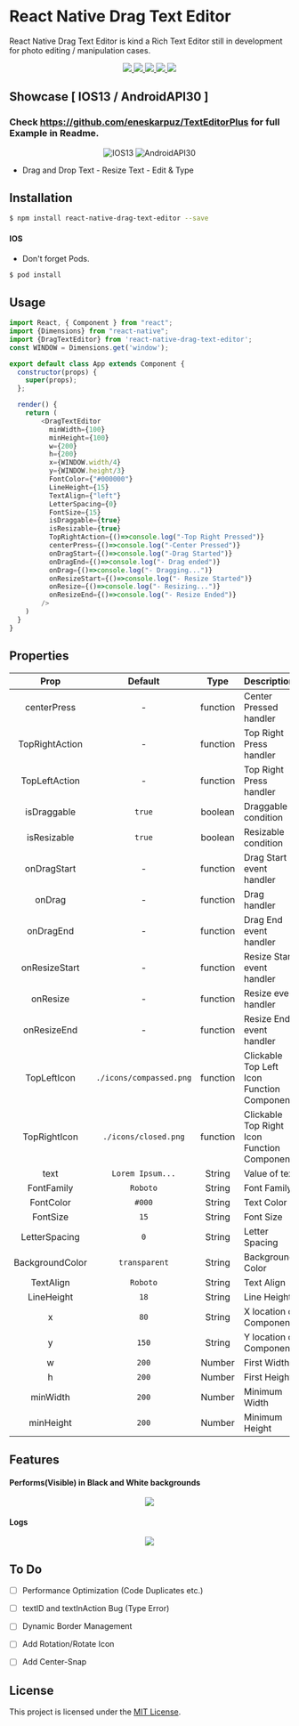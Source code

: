 
# React Native Drag Text Editor

React Native Drag Text Editor is kind a Rich Text Editor still in development for photo editing / manipulation cases.

<p align="center">
  <a href="https://www.npmjs.com/package/react-native-drag-text-editor">
<img src="https://img.shields.io/badge/dynamic/json?color=success&label=npm&query=version&url=https%3A%2F%2Fraw.githubusercontent.com%2Feneskarpuz%2Freact-native-drag-text-editor%2Fmaster%2Fpackage.json&style=flat-square"/> 
  <img src="https://img.shields.io/npm/dm/react-native-text-prototype?style=flat-square"/>
  <img src="https://img.shields.io/npm/l/react-native-drag-text-editor?style=flat-square"/> 
  <img src="https://img.shields.io/badge/platform-%20IOS%20%7C%20Android%20-black?style=flat-square"/> 
  <img src="https://img.shields.io/github/languages/code-size/eneskarpuz/react-native-drag-text-editor?style=flat-square"/> 
</a>
</p>

## Showcase [ IOS13 / AndroidAPI30 ]
### Check https://github.com/eneskarpuz/TextEditorPlus for full Example in Readme.

<p align="center">
  <img src="https://github.com/eneskarpuz/TextEditorPlus/blob/master/gifs/wIOS.gif" alt="IOS13"/>
  <img src="https://github.com/eneskarpuz/TextEditorPlus/blob/master/gifs/wpAndro.gif" alt="AndroidAPI30"/>
</p> 

  - Drag and Drop Text - Resize Text - Edit & Type 

## Installation

```sh
$ npm install react-native-drag-text-editor --save
```

#### IOS 

- Don't forget Pods.

```sh
$ pod install
```

## Usage

```javascript  
import React, { Component } from "react";
import {Dimensions} from "react-native";
import {DragTextEditor} from 'react-native-drag-text-editor';
const WINDOW = Dimensions.get('window');

export default class App extends Component {
  constructor(props) {
    super(props);
  };

  render() {
    return (  
        <DragTextEditor
          minWidth={100}
          minHeight={100}
          w={200}
          h={200}
          x={WINDOW.width/4}
          y={WINDOW.height/3}
          FontColor={"#000000"}
          LineHeight={15}
          TextAlign={"left"}
          LetterSpacing={0}
          FontSize={15}
          isDraggable={true}
          isResizable={true}
          TopRightAction={()=>console.log("-Top Right Pressed")}
          centerPress={()=>console.log("-Center Pressed")} 
          onDragStart={()=>console.log("-Drag Started")}
          onDragEnd={()=>console.log("- Drag ended")}
          onDrag={()=>console.log("- Dragging...")}
          onResizeStart={()=>console.log("- Resize Started")}
          onResize={()=>console.log("- Resizing...")}
          onResizeEnd={()=>console.log("- Resize Ended")}
        /> 
    )
  }
}

```

## Properties

|    Prop    |   Default     |  Type     |  Description  |
| :--------------: |:------------------:| :----------------:|:------------------------|
|centerPress               |  -    |    function      | Center Pressed handler |
|TopRightAction               | -          |    function      | Top Right Press handler |
|TopLeftAction               | -          |    function     |Top Right Press handler |
|isDraggable               | `true`          |    boolean      | Draggable condition |
|isResizable               | `true`          |    boolean    |Resizable condition|
|onDragStart               | -        |    function      | Drag Start event handler|
|onDrag               | -          |    function      | Drag handler |
|onDragEnd               | -          |    function      |Drag End event handler |
|onResizeStart               | -          |    function      | Resize Start event handler |
|onResize            | -        |    function      | Resize event handler |
|onResizeEnd| -          |    function      | Resize End event handler |
| TopLeftIcon| `./icons/compassed.png`| function | Clickable Top Left Icon Function Component |
 | TopRightIcon | `./icons/closed.png`| function | Clickable Top Right Icon Function Component |   
 |text               | `Lorem Ipsum...`          |    String      | Value of text |
 |FontFamily        | `Roboto`  | String|Font Family|
 |FontColor     | `#000`  | String | Text Color|
 |FontSize    | `15`  | String|Font Size|
 |LetterSpacing   | `0`  | String|Letter Spacing|
 |BackgroundColor   | `transparent`  | String|Background Color|
 |TextAlign   | `Roboto`  | String|Text Align| 
 |LineHeight   | `18`  | String|Line Height|
 | x   | `80`  | String|X location of Components|
 |y   | `150`  | String| Y location of Components|
  |w  | `200`  | Number| First Width |
  |h   | `200`  | Number| First Height |
  |minWidth   | `200`  | Number| Minimum Width |
  |minHeight   | `200`  | Number| Minimum Height |

## Features

#### Performs(Visible) in Black and White backgrounds

<p align="center">
<img src="https://github.com/eneskarpuz/TextEditorPlus/blob/master/gifs/borderinfo.gif"/>
</p>

#### Logs  

<p align="center">
<img src="https://github.com/eneskarpuz/TextEditorPlus/blob/master/gifs/draginfo.gif"/>
</p>

## To Do
- [ ] Performance Optimization (Code Duplicates etc.)
- [ ] textID and textInAction Bug (Type Error)
- [ ] Dynamic Border Management
- [ ]  Add Rotation/Rotate Icon
- [ ]  Add Center-Snap


License
----
This project is licensed under the [MIT License](https://opensource.org/licenses/mit-license.html).

